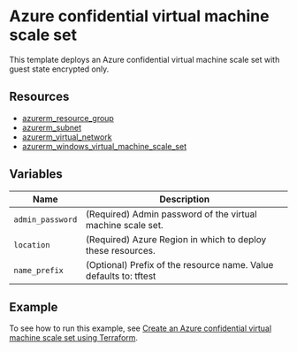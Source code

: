 # Azure confidential virtual machine scale set

This template deploys an Azure confidential virtual machine scale set with guest state encrypted only.

## Resources

- [azurerm_resource_group](https://registry.terraform.io/providers/hashicorp/azurerm/latest/docs/resources/resource_group)
- [azurerm_subnet](https://registry.terraform.io/providers/hashicorp/azurerm/latest/docs/resources/subnet)
- [azurerm_virtual_network](https://registry.terraform.io/providers/hashicorp/azurerm/latest/docs/resources/virtual_network)
- [azurerm_windows_virtual_machine_scale_set](https://registry.terraform.io/providers/hashicorp/azurerm/latest/docs/resources/windows_virtual_machine_scale_set)

## Variables

| Name | Description |
|-|-|
| `admin_password` | (Required) Admin password of the virtual machine scale set.|
| `location` | (Required) Azure Region in which to deploy these resources.|
| `name_prefix` | (Optional) Prefix of the resource name. Value defaults to: tftest|

## Example

To see how to run this example, see [Create an Azure confidential virtual machine scale set using Terraform](https://docs.microsoft.com/azure/developer/terraform/create-confidential-vmss).
